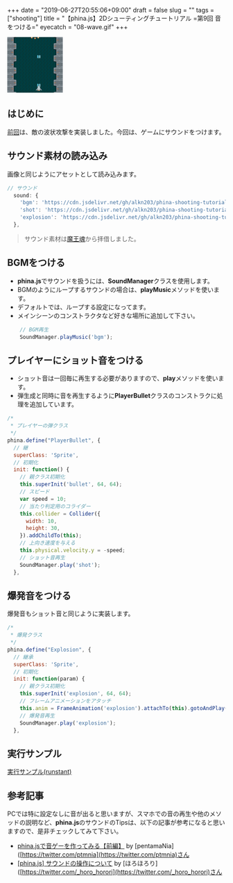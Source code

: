 +++
date = "2019-06-27T20:55:06+09:00"
draft = false
slug = ""
tags = ["shooting"]
title = "【phina.js】2Dシューティングチュートリアル =第9回 音をつける="
eyecatch = "08-wave.gif"
+++

![08-wave.gif](08-wave.gif)

## はじめに
[前回](/posts/tutorials/phina-shooting-08/)は、敵の波状攻撃を実装しました。今回は、ゲームにサウンドをつけます。

## サウンド素材の読み込み
画像と同じようにアセットとして読み込みます。

```javascript
// サウンド
  sound: {
    'bgm': 'https://cdn.jsdelivr.net/gh/alkn203/phina-shooting-tutorial@master/work/assets/game_maoudamashii_4_vehicle03.mp3',
    'shot': 'https://cdn.jsdelivr.net/gh/alkn203/phina-shooting-tutorial@master/work/assets/se_maoudamashii_battle_gun05.mp3',
    'explosion': 'https://cdn.jsdelivr.net/gh/alkn203/phina-shooting-tutorial@master/work/assets/se_maoudamashii_explosion06.mp3',
  },
```
>サウンド素材は[魔王魂]([https://maoudamashii.jokersounds.com/](https://maoudamashii.jokersounds.com/))から拝借しました。

## BGMをつける

 - **phina.js**でサウンドを扱うには、**SoundManager**クラスを使用します。
 - BGMのようにループするサウンドの場合は、**playMusic**メソッドを使います。
 - デフォルトでは、ループする設定になってます。
 - メインシーンのコンストラクタなど好きな場所に追加して下さい。

```javascript
    // BGM再生
    SoundManager.playMusic('bgm');
```

## プレイヤーにショット音をつける

 - ショット音は一回毎に再生する必要がありますので、**play**メソッドを使います。
 - 弾生成と同時に音を再生するように**PlayerBullet**クラスのコンストラクに処理を追加しています。

```javascript
/*
 * プレイヤーの弾クラス
 */
phina.define("PlayerBullet", {
  // 継
  superClass: 'Sprite',
  // 初期化
  init: function() {
    // 親クラス初期化
    this.superInit('bullet', 64, 64);
    // スピード
    var speed = 10;
    // 当たり判定用のコライダー
    this.collider = Collider({
      width: 10,
      height: 30,
    }).addChildTo(this);
    // 上向き速度を与える
    this.physical.velocity.y = -speed;
    // ショット音再生
    SoundManager.play('shot');
  },
```

## 爆発音をつける
爆発音もショット音と同じように実装します。

```javascript
/*
 * 爆発クラス
 */
phina.define("Explosion", {
  // 継承
  superClass: 'Sprite',
  // 初期化
  init: function(param) {
    // 親クラス初期化
    this.superInit('explosion', 64, 64);
    // フレームアニメーションをアタッチ
    this.anim = FrameAnimation('explosion').attachTo(this).gotoAndPlay('explosion');
    // 爆発音再生
    SoundManager.play('explosion');
  },
```

## 実行サンプル
[実行サンプル(runstant)](https://runstant.com/alkn203/projects/5bef2d2c)

## 参考記事
PCでは特に設定なしに音が出ると思いますが、スマホでの音の再生や他のメソッドの説明など、**phina.js**のサウンドのTipsは、以下の記事が参考になると思いますので、是非チェックしてみて下さい。

 - [phina.jsで音ゲーを作ってみる【前編】](https://qiita.com/pentamania/items/399d133e5440c9424bde) by [pentamaNia]([https://twitter.com/ptmnia](https://twitter.com/ptmnia)さん
 - [[phina.js] サウンドの操作について](https://horohorori.com/memo_phina_js/about_soundmanager/) by [ほろほろり]([https://twitter.com/_horo_horori](https://twitter.com/_horo_horori)さん
